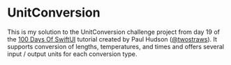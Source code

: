 # UnitConversion

This is my solution to the UnitConversion challenge project from day 19 of the [100 Days Of SwiftUI](https://www.hackingwithswift.com/100/swiftui/) tutorial created by Paul Hudson ([@twostraws](https://github.com/twostraws)). It supports conversion of lengths, temperatures, and times and offers several input / output units for each conversion type.
